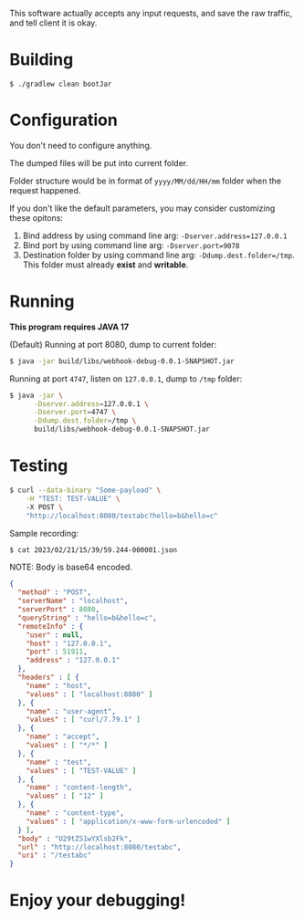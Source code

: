 This software actually accepts any input requests, and save the raw traffic, and tell client it is okay.

# Building
```
$ ./gradlew clean bootJar
```

# Configuration
You don't need to configure anything. 

The dumped files will be put into current folder. 

Folder structure would be in format of `yyyy/MM/dd/HH/mm` folder when the request happened.

If you don't like the default parameters, you may consider customizing these opitons:

1. Bind address by using command line arg: `-Dserver.address=127.0.0.1`
2. Bind port by using command line arg: `-Dserver.port=9078`
3. Destination folder by using command line arg: `-Ddump.dest.folder=/tmp`. This folder must already **exist** and **writable**.

# Running

**This program requires JAVA 17**

(Default) Running at port 8080, dump to current folder:
```bash
$ java -jar build/libs/webhook-debug-0.0.1-SNAPSHOT.jar
```

Running at port `4747`, listen on `127.0.0.1`, dump to `/tmp` folder:
```bash
$ java -jar \
      -Dserver.address=127.0.0.1 \
      -Dserver.port=4747 \
      -Ddump.dest.folder=/tmp \ 
      build/libs/webhook-debug-0.0.1-SNAPSHOT.jar
```

# Testing
```bash
$ curl --data-binary "Some-payload" \
    -H "TEST: TEST-VALUE" \ 
    -X POST \
    "http://localhost:8080/testabc?hello=b&hello=c"
```

Sample recording:
```bash
$ cat 2023/02/21/15/39/59.244-000001.json
```

NOTE: Body is base64 encoded.
```json
{
  "method" : "POST",
  "serverName" : "localhost",
  "serverPort" : 8080,
  "queryString" : "hello=b&hello=c",
  "remoteInfo" : {
    "user" : null,
    "host" : "127.0.0.1",
    "port" : 51911,
    "address" : "127.0.0.1"
  },
  "headers" : [ {
    "name" : "host",
    "values" : [ "localhost:8080" ]
  }, {
    "name" : "user-agent",
    "values" : [ "curl/7.79.1" ]
  }, {
    "name" : "accept",
    "values" : [ "*/*" ]
  }, {
    "name" : "test",
    "values" : [ "TEST-VALUE" ]
  }, {
    "name" : "content-length",
    "values" : [ "12" ]
  }, {
    "name" : "content-type",
    "values" : [ "application/x-www-form-urlencoded" ]
  } ],
  "body" : "U29tZS1wYXlsb2Fk",
  "url" : "http://localhost:8080/testabc",
  "uri" : "/testabc"
}
```

# Enjoy your debugging!
